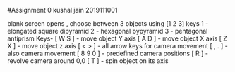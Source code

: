 #Assignment 0
kushal jain 2019111001

blank screen opens , choose between 3 objects using [1 2 3] keys 
1 - elongated square dipyramid
2 - hexagonal bypyramid
3 - pentagonal antiprism
Keys-
[ W S ] - move object Y axis
[ A D ] - move object X axis
[ Z X ] - move object z axis
[ < > ] - all arrow keys for camera movement
[ , . ] - also camera movement
[ 8 9 0 ] - predefined camera positions
[ R ] - revolve camera around 0,0
[ T ] - spin object on its axis
 
